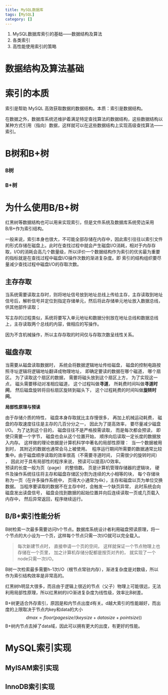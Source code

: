 ```yaml
---
title: MySQL数据库
tags: [MySQL]
category: []
---
```


1. MySQL数据库索引的基础——数据结构及算法
2. 各类索引
3. 高性能使用索引的策略

#  数据结构及算法基础

#  索引的本质

索引是帮助 MySQL 高效获取数据的数据结构。本质：索引是数据结构。

在数据之外，数据库系统还维护着满足特定查找算法的数据结构，这些数据结构以某种方式引用（指向）数据，这样就可以在这些数据结构上实现高级查找算法——索引。

#  B树和B+树

### B树

### B+树

#  为什么使用B/B+树

红黑树等数据结构也可以用来实现索引，但是文件系统及数据库系统旁边采用B/B+作为索引结构。

一般来说，索引本身也很大，不可能全部存储在内存中，因此索引往往以索引文件的形式存储在磁盘上。此时在查找过程中就会产生磁盘I/O消耗，相对于内存存取，I/O的消耗会高几个数量级，所以评价一个数据结构作为索引的优劣最为重要的指标就是在查找过程中磁盘I/O操作次数的渐进复杂度。即 索引的结构组织要尽量减少查找过程中磁盘I/O的存取次数。

##  主存存取

当系统需要读取主存时，则将地址信号放到地址总线上传给主存，主存读取到地址信号后，解析信号并定位到指定存储单元，然后将此存储单元地址放入数据总线，供其他部件读取；

写主存的过程类似，系统将要写入单元地址和数据分别放在地址总线和数据总线上，主存读取两个总线的内容，做相应的写操作。

因为不含机械操作，所以主存存取的时间仅与存取次数呈线性关系。

##  磁盘存取

当需要从磁盘读取数据时， 系统会将数据逻辑地址传给磁盘， 磁盘的控制电路按照寻址逻辑将逻辑地址翻译成物理地址， 即确定要读的数据在哪个磁道， 哪个扇区。 为了读取这个扇区的数据， 需要将磁头放到这个扇区上方， 为了实现这一点， 磁头需要移动对准相应磁道， 这个过程叫做**寻道**， 所耗费时间叫做**寻道时间**， 然后磁盘旋转将目标扇区旋转到磁头下， 这个过程耗费的时间叫做**旋转时间**。 

**局部性原理与预读**

由于存储介质的特性， 磁盘本身存取就比主存慢很多， 再加上机械运动耗费， 磁盘的存取速度往往是主存的几百分分之一， 因此为了提高效率， 要尽量减少磁盘I/O。 为了达到这个目的， 磁盘往往不是严格按需读取， 而是每次都会预读， 即使只需要一个字节， 磁盘也会从这个位置开始， 顺序向后读取一定长度的数据放入内存。 这样做的理论依据是计算机科学中著名的局部性原理：
​	当一个数据被用到时， 其附近的数据也通常会马上被使用。
​	程序运行期间所需要的数据通常比较集中。
​	由于磁盘顺序读取的效率很高（不需要寻道时间， 只需很少的旋转时间） ， 因此对于具有局部性的程序来说， 预读可以提高I/O效率。
​	
预读的长度一般为页（page） 的整倍数。 页是计算机管理存储器的逻辑块， 硬件及操作系统往往将主存和磁盘存储区分割为连续的大小相等的块， 每个存储块称为一页（在许多操作系统中， 页得大小通常为4k），主存和磁盘以页为单位交换数据。 当程序要读取的数据不在主存中时，会触发一个缺页异常， 此时系统会向磁盘发出读盘信号， 磁盘会找到数据的起始位置并向后连续读取一页或几页载入内存中， 然后异常返回，程序继续运行。 

##  B/B+索引性能分析

B树检索一次最多需要访问h个节点。数据库系统设计者利用磁盘预读原理，将一个节点的大小设为一个页，这样每个节点只需一次I/O就可以完全载入。

> 每次新建节点时， 直接申请一个页的空间， 这样就保证一个节点物理上也存储在一个页里， 加之计算机存储分配都是按页对齐的， 就实现了一个node只需一次I/O。 

B树一次检索最多需要h-1次I/O（根节点常驻内存），渐进复杂度是对数级，所以作为索引结构效率是非常高的。

红黑树h明显大很多，而且由于逻辑上很近的节点（父子）物理上可能很远，无法利用局部性原理，所以红黑树的I/O渐进复杂度为线性级，效率比B树差。

B+树更适合外存索引，原因是和内节点出度d有关。d越大索引的性能越好，而出度的上限取决于节点内key和data的大小
$$
dmax=floor(pagesize/(keysize+datasize+pointsize)) 
$$
B+树内节点去掉了data域，因此可以拥有更大的出度，有更好的性能。

#  MySQL索引实现

##  MyISAM索引实现

##  InnoDB索引实现

